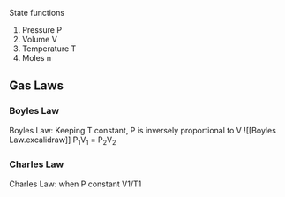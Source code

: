 State functions
1. Pressure P
2. Volume V
3. Temperature T
4. Moles n

## Gas Laws
### Boyles Law
Boyles Law: Keeping T constant, P is inversely proportional to V
![[Boyles Law.excalidraw]]
P<sub>1</sub>V<sub>1</sub> = P<sub>2</sub>V<sub>2</sub>

### Charles Law
Charles Law: when P constant V1/T1 